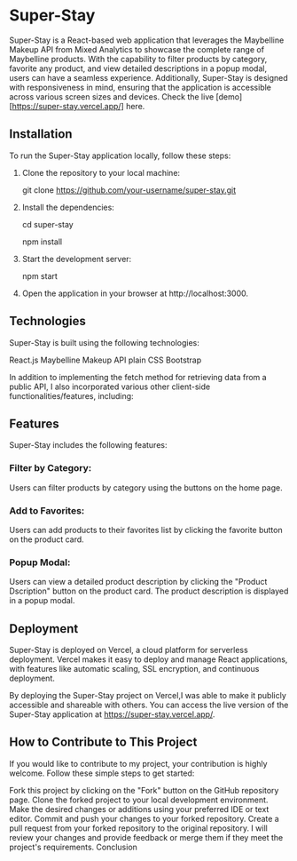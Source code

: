 # Super-Stay
Super-Stay is a React-based web application that leverages the Maybelline Makeup API from Mixed Analytics to showcase the complete range of Maybelline products. With the capability to filter products by category, favorite any product, and view detailed descriptions in a popup modal, users can have a seamless experience. Additionally, Super-Stay is designed with responsiveness in mind, ensuring that the application is accessible across various screen sizes and devices.
Check the live [demo][https://super-stay.vercel.app/] here.



## Installation
To run the Super-Stay application locally, follow these steps:

1. Clone the repository to your local machine:

    git clone https://github.com/your-username/super-stay.git

2. Install the dependencies:

    cd super-stay
    
    npm install

3. Start the development server:

    npm start
    
4. Open the application in your browser at http://localhost:3000.

## Technologies
Super-Stay is built using the following technologies:

React.js
Maybelline Makeup API
plain CSS
Bootstrap

In addition to implementing the fetch method for retrieving data from a public API, I also incorporated various other client-side functionalities/features, including:

## Features
Super-Stay includes the following features:

### Filter by Category:  
Users can filter products by category using the buttons on the home page.

### Add to Favorites:
Users can add products to their favorites list by clicking the favorite button on the product card.

### Popup Modal: 
Users can view a detailed product description by clicking the "Product Dscription" button on the product card. The product description is displayed in a popup modal.

## Deployment
Super-Stay is deployed on Vercel, a cloud platform for serverless deployment. Vercel makes it easy to deploy and manage React applications, with features like automatic scaling, SSL encryption, and continuous deployment.


By deploying the Super-Stay project on Vercel,I was able to make it publicly accessible and shareable with others. You can access the live version of the Super-Stay application at https://super-stay.vercel.app/.


## How to Contribute to This Project

If you would like to contribute to my project, your contribution is highly welcome. Follow these simple steps to get started:

Fork this project by clicking on the "Fork" button on the GitHub repository page.
Clone the forked project to your local development environment.
Make the desired changes or additions using your preferred IDE or text editor.
Commit and push your changes to your forked repository.
Create a pull request from your forked repository to the original repository.
I will review your changes and provide feedback or merge them if they meet the project's requirements.
Conclusion

